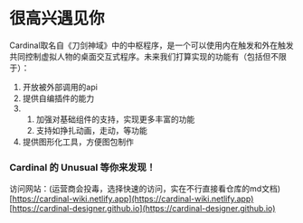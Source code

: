 # 很高兴遇见你

Cardinal取名自《刀剑神域》中的中枢程序，是一个可以使用内在触发和外在触发共同控制虚拟人物的桌面交互式程序。未来我们打算实现的功能有（包括但不限于）：

1. 开放被外部调用的api
2. 提供自编插件的能力
3. 1. 加强对基础组件的支持，实现更多丰富的功能
   2. 支持如挣扎动画，走动，等功能
4. 提供图形化工具，方便图包制作

### Cardinal 的 Unusual 等你来发现！

访问网站：(运营商会投毒，选择快速的访问，实在不行直接看仓库的md文档)  
[https://cardinal-wiki.netlify.app](https://cardinal-wiki.netlify.app)  
[https://cardinal-designer.github.io](https://cardinal-designer.github.io)